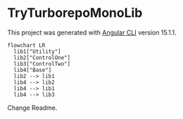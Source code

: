 # TryTurborepoMonoLib

This project was generated with [Angular CLI](https://github.com/angular/angular-cli) version 15.1.1.

``` mermaid
flowchart LR
  lib1["Utility"]
  lib2["ControlOne"]
  lib3["ControlTwo"]
  lib4["Base"]
  lib2 --> lib1
  lib4 --> lib2
  lib4 --> lib1
  lib4 --> lib3
```

Change Readme.
